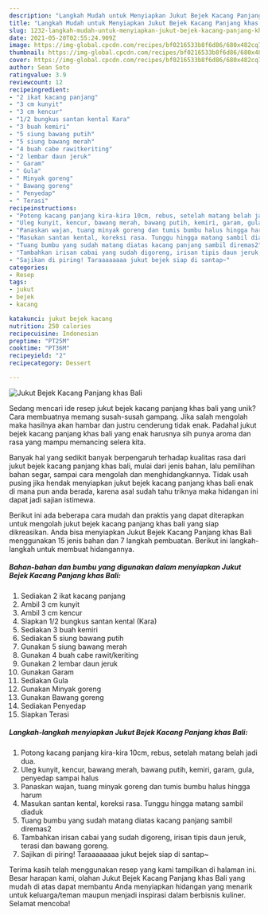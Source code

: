 ```yaml
---
description: "Langkah Mudah untuk Menyiapkan Jukut Bejek Kacang Panjang khas Bali, Bikin Ngiler"
title: "Langkah Mudah untuk Menyiapkan Jukut Bejek Kacang Panjang khas Bali, Bikin Ngiler"
slug: 1232-langkah-mudah-untuk-menyiapkan-jukut-bejek-kacang-panjang-khas-bali-bikin-ngiler
date: 2021-05-20T02:55:24.909Z
image: https://img-global.cpcdn.com/recipes/bf0216533b8f6d86/680x482cq70/jukut-bejek-kacang-panjang-khas-bali-foto-resep-utama.jpg
thumbnail: https://img-global.cpcdn.com/recipes/bf0216533b8f6d86/680x482cq70/jukut-bejek-kacang-panjang-khas-bali-foto-resep-utama.jpg
cover: https://img-global.cpcdn.com/recipes/bf0216533b8f6d86/680x482cq70/jukut-bejek-kacang-panjang-khas-bali-foto-resep-utama.jpg
author: Sean Soto
ratingvalue: 3.9
reviewcount: 12
recipeingredient:
- "2 ikat kacang panjang"
- "3 cm kunyit"
- "3 cm kencur"
- "1/2 bungkus santan kental Kara"
- "3 buah kemiri"
- "5 siung bawang putih"
- "5 siung bawang merah"
- "4 buah cabe rawitkeriting"
- "2 lembar daun jeruk"
- " Garam"
- " Gula"
- " Minyak goreng"
- " Bawang goreng"
- " Penyedap"
- " Terasi"
recipeinstructions:
- "Potong kacang panjang kira-kira 10cm, rebus, setelah matang belah jadi dua."
- "Uleg kunyit, kencur, bawang merah, bawang putih, kemiri, garam, gula, penyedap sampai halus"
- "Panaskan wajan, tuang minyak goreng dan tumis bumbu halus hingga harum"
- "Masukan santan kental, koreksi rasa. Tunggu hingga matang sambil diaduk"
- "Tuang bumbu yang sudah matang diatas kacang panjang sambil diremas2"
- "Tambahkan irisan cabai yang sudah digoreng, irisan tipis daun jeruk, terasi dan bawang goreng."
- "Sajikan di piring! Taraaaaaaaa jukut bejek siap di santap~"
categories:
- Resep
tags:
- jukut
- bejek
- kacang

katakunci: jukut bejek kacang 
nutrition: 250 calories
recipecuisine: Indonesian
preptime: "PT25M"
cooktime: "PT36M"
recipeyield: "2"
recipecategory: Dessert

---
```



![Jukut Bejek Kacang Panjang khas Bali](https://img-global.cpcdn.com/recipes/bf0216533b8f6d86/680x482cq70/jukut-bejek-kacang-panjang-khas-bali-foto-resep-utama.jpg)

Sedang mencari ide resep jukut bejek kacang panjang khas bali yang unik? Cara membuatnya memang susah-susah gampang. Jika salah mengolah maka hasilnya akan hambar dan justru cenderung tidak enak. Padahal jukut bejek kacang panjang khas bali yang enak harusnya sih punya aroma dan rasa yang mampu memancing selera kita.

Banyak hal yang sedikit banyak berpengaruh terhadap kualitas rasa dari jukut bejek kacang panjang khas bali, mulai dari jenis bahan, lalu pemilihan bahan segar, sampai cara mengolah dan menghidangkannya. Tidak usah pusing jika hendak menyiapkan jukut bejek kacang panjang khas bali enak di mana pun anda berada, karena asal sudah tahu triknya maka hidangan ini dapat jadi sajian istimewa.




Berikut ini ada beberapa cara mudah dan praktis yang dapat diterapkan untuk mengolah jukut bejek kacang panjang khas bali yang siap dikreasikan. Anda bisa menyiapkan Jukut Bejek Kacang Panjang khas Bali menggunakan 15 jenis bahan dan 7 langkah pembuatan. Berikut ini langkah-langkah untuk membuat hidangannya.

<!--inarticleads1-->

##### Bahan-bahan dan bumbu yang digunakan dalam menyiapkan Jukut Bejek Kacang Panjang khas Bali:

1. Sediakan 2 ikat kacang panjang
1. Ambil 3 cm kunyit
1. Ambil 3 cm kencur
1. Siapkan 1/2 bungkus santan kental (Kara)
1. Sediakan 3 buah kemiri
1. Sediakan 5 siung bawang putih
1. Gunakan 5 siung bawang merah
1. Gunakan 4 buah cabe rawit/keriting
1. Gunakan 2 lembar daun jeruk
1. Gunakan  Garam
1. Sediakan  Gula
1. Gunakan  Minyak goreng
1. Gunakan  Bawang goreng
1. Sediakan  Penyedap
1. Siapkan  Terasi




<!--inarticleads2-->

##### Langkah-langkah menyiapkan Jukut Bejek Kacang Panjang khas Bali:

1. Potong kacang panjang kira-kira 10cm, rebus, setelah matang belah jadi dua.
1. Uleg kunyit, kencur, bawang merah, bawang putih, kemiri, garam, gula, penyedap sampai halus
1. Panaskan wajan, tuang minyak goreng dan tumis bumbu halus hingga harum
1. Masukan santan kental, koreksi rasa. Tunggu hingga matang sambil diaduk
1. Tuang bumbu yang sudah matang diatas kacang panjang sambil diremas2
1. Tambahkan irisan cabai yang sudah digoreng, irisan tipis daun jeruk, terasi dan bawang goreng.
1. Sajikan di piring! Taraaaaaaaa jukut bejek siap di santap~




Terima kasih telah menggunakan resep yang kami tampilkan di halaman ini. Besar harapan kami, olahan Jukut Bejek Kacang Panjang khas Bali yang mudah di atas dapat membantu Anda menyiapkan hidangan yang menarik untuk keluarga/teman maupun menjadi inspirasi dalam berbisnis kuliner. Selamat mencoba!
